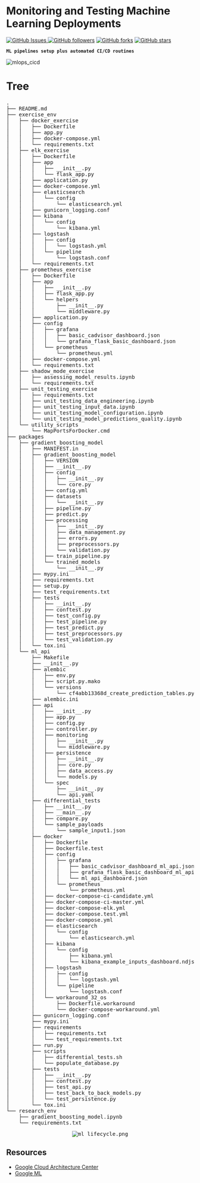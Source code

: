 # Monitoring and Testing Machine Learning Deployments
[![GitHub Issues](https://img.shields.io/github/issues/MvMukesh/Monitoring-N-Testing-Deployments.svg) ![GitHub followers](https://img.shields.io/github/followers/MvMukesh.svg?style=social\&label=Follow\&maxAge=2592000)](https://github.com/MvMukesh?tab=followers) [![GitHub forks](https://img.shields.io/github/forks/MvMukesh/Monitoring-N-Testing-Deployments.svg?style=social\&label=Fork\&maxAge=2592000)](https://github.com/MvMukesh/Monitoring-N-Testing-Deployments/network/) [![GitHub stars](https://img.shields.io/github/stars/MvMukesh/Monitoring-N-Testing-Deployments.svg?style=social\&label=Star\&maxAge=2592000)](https://github.com/MvMukesh/Monitoring-N-Testing-Deployments/stargazers/)

**`ML pipelines setup plus automated CI/CD routines`**

![mlops_cicd](https://user-images.githubusercontent.com/26667491/221462199-e714ae80-c84f-4398-a468-df4a04c574ac.png)


# Tree

<pre>
.
├── README.md
├── exercise_env
│   ├── docker_exercise
│   │   ├── Dockerfile
│   │   ├── app.py
│   │   ├── docker-compose.yml
│   │   └── requirements.txt
│   ├── elk_exercise
│   │   ├── Dockerfile
│   │   ├── app
│   │   │   ├── __init__.py
│   │   │   └── flask_app.py
│   │   ├── application.py
│   │   ├── docker-compose.yml
│   │   ├── elasticsearch
│   │   │   └── config
│   │   │       └── elasticsearch.yml
│   │   ├── gunicorn_logging.conf
│   │   ├── kibana
│   │   │   └── config
│   │   │       └── kibana.yml
│   │   ├── logstash
│   │   │   ├── config
│   │   │   │   └── logstash.yml
│   │   │   └── pipeline
│   │   │       └── logstash.conf
│   │   └── requirements.txt
│   ├── prometheus_exercise
│   │   ├── Dockerfile
│   │   ├── app
│   │   │   ├── __init__.py
│   │   │   ├── flask_app.py
│   │   │   └── helpers
│   │   │       ├── __init__.py
│   │   │       └── middleware.py
│   │   ├── application.py
│   │   ├── config
│   │   │   ├── grafana
│   │   │   │   ├── basic_cadvisor_dashboard.json
│   │   │   │   └── grafana_flask_basic_dashboard.json
│   │   │   └── prometheus
│   │   │       └── prometheus.yml
│   │   ├── docker-compose.yml
│   │   └── requirements.txt
│   ├── shadow_mode_exercise
│   │   ├── assessing_model_results.ipynb
│   │   └── requirements.txt
│   ├── unit_testing_exercise
│   │   ├── requirements.txt
│   │   ├── unit_testing_data_engineering.ipynb
│   │   ├── unit_testing_input_data.ipynb
│   │   ├── unit_testing_model_configuration.ipynb
│   │   └── unit_testing_model_predictions_quality.ipynb
│   └── utility_scripts
│       └── MapPortsForDocker.cmd
├── packages
│   ├── gradient_boosting_model
│   │   ├── MANIFEST.in
│   │   ├── gradient_boosting_model
│   │   │   ├── VERSION
│   │   │   ├── __init__.py
│   │   │   ├── config
│   │   │   │   ├── __init__.py
│   │   │   │   └── core.py
│   │   │   ├── config.yml
│   │   │   ├── datasets
│   │   │   │   └── __init__.py
│   │   │   ├── pipeline.py
│   │   │   ├── predict.py
│   │   │   ├── processing
│   │   │   │   ├── __init__.py
│   │   │   │   ├── data_management.py
│   │   │   │   ├── errors.py
│   │   │   │   ├── preprocessors.py
│   │   │   │   └── validation.py
│   │   │   ├── train_pipeline.py
│   │   │   └── trained_models
│   │   │       └── __init__.py
│   │   ├── mypy.ini
│   │   ├── requirements.txt
│   │   ├── setup.py
│   │   ├── test_requirements.txt
│   │   ├── tests
│   │   │   ├── __init__.py
│   │   │   ├── conftest.py
│   │   │   ├── test_config.py
│   │   │   ├── test_pipeline.py
│   │   │   ├── test_predict.py
│   │   │   ├── test_preprocessors.py
│   │   │   └── test_validation.py
│   │   └── tox.ini
│   └── ml_api
│       ├── Makefile
│       ├── __init__.py
│       ├── alembic
│       │   ├── env.py
│       │   ├── script.py.mako
│       │   └── versions
│       │       └── cf4abb13368d_create_prediction_tables.py
│       ├── alembic.ini
│       ├── api
│       │   ├── __init__.py
│       │   ├── app.py
│       │   ├── config.py
│       │   ├── controller.py
│       │   ├── monitoring
│       │   │   ├── __init__.py
│       │   │   └── middleware.py
│       │   ├── persistence
│       │   │   ├── __init__.py
│       │   │   ├── core.py
│       │   │   ├── data_access.py
│       │   │   └── models.py
│       │   └── spec
│       │       ├── __init__.py
│       │       └── api.yaml
│       ├── differential_tests
│       │   ├── __init__.py
│       │   ├── __main__.py
│       │   ├── compare.py
│       │   └── sample_payloads
│       │       └── sample_input1.json
│       ├── docker
│       │   ├── Dockerfile
│       │   ├── Dockerfile.test
│       │   ├── config
│       │   │   ├── grafana
│       │   │   │   ├── basic_cadvisor_dashboard_ml_api.json
│       │   │   │   ├── grafana_flask_basic_dashboard_ml_api.json
│       │   │   │   └── ml_api_dashboard.json
│       │   │   └── prometheus
│       │   │       └── prometheus.yml
│       │   ├── docker-compose-ci-candidate.yml
│       │   ├── docker-compose-ci-master.yml
│       │   ├── docker-compose-elk.yml
│       │   ├── docker-compose.test.yml
│       │   ├── docker-compose.yml
│       │   ├── elasticsearch
│       │   │   └── config
│       │   │       └── elasticsearch.yml
│       │   ├── kibana
│       │   │   └── config
│       │   │       ├── kibana.yml
│       │   │       └── kibana_example_inputs_dashboard.ndjson
│       │   ├── logstash
│       │   │   ├── config
│       │   │   │   └── logstash.yml
│       │   │   └── pipeline
│       │   │       └── logstash.conf
│       │   └── workaround_32_os
│       │       ├── Dockerfile.workaround
│       │       └── docker-compose-workaround.yml
│       ├── gunicorn_logging.conf
│       ├── mypy.ini
│       ├── requirements
│       │   ├── requirements.txt
│       │   └── test_requirements.txt
│       ├── run.py
│       ├── scripts
│       │   ├── differential_tests.sh
│       │   └── populate_database.py
│       ├── tests
│       │   ├── __init__.py
│       │   ├── conftest.py
│       │   ├── test_api.py
│       │   ├── test_back_to_back_models.py
│       │   └── test_persistence.py
│       └── tox.ini
└── research_env
    ├── gradient_boosting_model.ipynb
    └── requirements.txt
</pre>

<p align="center">
  <kbd><img src="https://user-images.githubusercontent.com/26667491/221332315-4716d85d-6e4b-4493-a363-94302d376163.png" alt="ml_lifecycle.png"></kbd>
</p>

## Resources
* [Google Cloud Architecture Center](https://cloud.google.com/architecture/mlops-continuous-delivery-and-automation-pipelines-in-machine-learning)
* [Google ML](https://developers.google.com/machine-learning)

